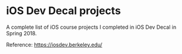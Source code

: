 # iOS Dev Decal projects 
A complete list of iOS course projects I completed in iOS Dev Decal in Spring 2018. 

Reference: https://iosdev.berkeley.edu/
